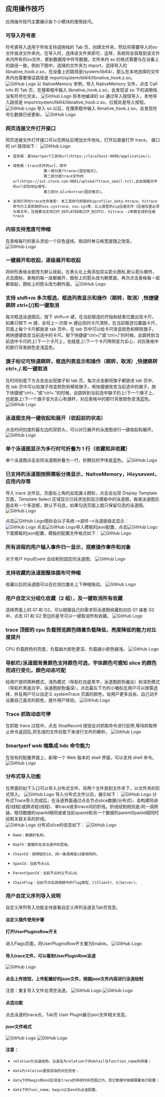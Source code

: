 ## 应用操作技巧

应用操作技巧主要展示各个小模块的使用技巧。

### 可导入符号表

符号表导入适用于所有支持调用栈的 Tab 页，创建文件夹，然后将需要导入的so文件放进文件夹内，在导入时，选择该文件夹即可，这样，系统将会获取到该文件夹内所有的so文件，更新数据库中符号数据。文件夹内 so 的格式需要与在设备上的路径一致，例如下图中，选择的文件夹为 import，选择导入的 libnative_hook.z.so，在设备上的路径是/system/lib64/，那么在本地选择的文件夹内也需要保证路径是 import/system/lib64/libnative_hook.z.so。
![GitHub Logo](../../figures/OperationSkills/Operation_soimport_dir.jpg)
以 NativeMemory 举例，导入 NativeMemory 文件，点击 Call info 的 Tab 页，在搜索框中输入 libnative_hook.z.so，会发现该 so 下的调用栈没有符号化完全。
![GitHub Logo](../../figures/OperationSkills/Operation_soimport_nativehook.jpg)
将本地编译的 so 通过导入按钮导入，本地导入路径是 import/system/lib64/libnative_hook.z.so，红框处是导入按钮。
![GitHub Logo](../../figures/OperationSkills/Operation_soimport_local.jpg)
导入 so 以后，在搜索框中输入 libnative_hook.z.so，会发现符号化数据已经更新。
![GitHub Logo](../../figures/OperationSkills/Operation_soimport_new.jpg)

### 网页连接文件打开接口

网页连接文件打开接口可以在网址后增加文件地址，打开后直接打开 trace。
接口的 url 路径如下：
![GitHub Logo](../../figures/OperationSkills/Opertion_urltrace.jpg)

-     蓝色框：是Smartperf工具的url(https://localhost:9000/application/)。
-     绿色框：trace文件的url，其中
                    第一部分是?trace=(固定格式)。
                    第二部分是trace文件的url(https://iot.itocm.com:9001/upload/ftrace_small.txt),此处根据文件的url实际地址填写。
                    第三部分,&link=true(固定格式)。
-     支持打开的trace文件类型: 本工具命令抓取的hiprofiler_data.htrace、hitrace命令行工具抓取的xxx.systrace、xxx.sys等、以上类型的zip压缩文件（压缩包里必须为单文件，压缩算法支持ZIP_DEFLATED和ZIP_BZIP2）、hitrace -z参数生成的压缩trace

### 内容支持宽度可伸缩

在表格每行的表头添加一个灰色竖线，拖动时单元格宽度随之改变。
![GitHub Logo](../../figures/OperationSkills/Tabdrag.jpg)

### 一键展开和收起，逐级展开和收起

将树形表格全部改为默认收起，在表头左上角添加双尖箭头图标,默认箭头朝外，点击图标，表格的每一层都展开，图标上的箭头改为朝里面，再次点击表格每一层都收起，图标上的箭头改为朝外面。
![GitHub Logo](../../figures/OperationSkills/Taboneclick.jpg)

### 支持 shift+m 多次框选，框选列表显示和操作（跳转，取消）,快捷键跳转 ctrl+[/]和一键取消

每次框选泳道图后，按下 shift+m 键，在当前框选的开始和结束位置出现卡尺，如果只按下 m 键，会将上一次按 m 键出现的卡尺清除，在当前框选位置画卡尺，页面上每个卡尺都放进 tab 页中，在 tab 页中可以给卡尺改变颜色和移除旗子。用快捷键改变当前选中的卡尺。按下快捷键“ctrl+[”或“ctrl+]”的时候，会跳转到当前选中卡尺的上\下一个卡尺上，也就是上\下一个卡尺两侧变为实心，对应表格中的那行背景颜色变浅蓝色。

### 旗子标记可快速跳转，框选列表显示和操作（跳转，取消）,快捷跳转 ctrl+,/.和一键取消

在时间刻度下方点击会出现旗子和 tab 页，每次点击都将旗子都放进 tab 页中，在 tab 页中可以给旗子改变颜色和移除旗子。用快捷键改变当前选中的旗子。按下快捷键“ctrl+，”或“ctrl+.”的时候，会跳转到当前选中旗子的上\下一个旗子上，也就是上\下一个旗子变为实心有旗杆，对应表格中的那行背景颜色变浅蓝色。
![GitHub Logo](../../figures/OperationSkills/rowskillflag.jpg)

### 泳道图支持一键收起和展开（收起前的状态）

点击时间刻度的最左边的双箭头，可以对已展开的泳道图进行一键收起和展开。
![GitHub Logo](../../figures/OperationSkills/rowskilon.jpg)

### 单个泳道图显示为多行时可折叠为 1 行（收藏和非收藏）

单个泳道图点击会将泳道图折叠为一行，折腾后的字体是蓝色。
![GitHub Logo](../../figures/OperationSkills/Tabskillfold.jpg)

### 已支持的泳道图按照模板分类显示，NaitveMemory，Hisysevent，应用内存等

导入 trace 文件后，页面右上角的出现漏斗图标，点击会出现 Display Template 页面，Template Select 区域显示已经添加到显示模板中的泳道图，每类泳道图后面会有一个多选框，默认不勾选，如果勾选页面上就只保留勾选的泳道图。
![GitHub Logo](../../figures/OperationSkills/Tabskilltemple.jpg)

点击![GitHub Logo](../../figures/OperationSkills/Tabskilltempleshow.jpg)图标会以子系统-->部件-->泳道层级去显示：
![GitHub Logo](../../figures/OperationSkills/Tabskillsubsystem.jpg)
点击![GitHub Logo](../../figures/OperationSkills/subsystemupload.jpg)导入模板的json配置，点击![GitHub Logo](../../figures/OperationSkills/subsystemdownload.jpg)下载模板的json配置，模板的配置文件格式如下：
![GitHub Logo](../../figures/OperationSkills/subsystemsconfig.jpg)

### 所有进程的用户输入事件归一显示，观察操作事件和对象

对于用户 InputEvent 会绘制到固定的泳道图。
![GitHub Logo](../../figures/OperationSkills/rowskillinput.jpg)

### 支持收藏的泳道图整体画布可伸缩

收藏以后的泳道图可以在红线位置处上下伸缩拖动。
![GitHub Logo](../../figures/OperationSkills/collectskilldrag.jpg)

### 用户自定义分组化收藏（2 组），及一键取消所有收藏

选择界面上的 G1 和 G2，可以根据自己的需求将泳道图收藏到对应 G1 或者 G2 中，点击 G1 和 G2 旁边的星号可以一键取消所有收藏。
![GitHub Logo](../../figures/OperationSkills/collectskillg.jpg)

### trace 顶部的 cpu 负载预览颜色随着负载降低，亮度降低的能力对比度提升

CPU 负载颜色的亮度，负载越大颜色更深，负载越小颜色越浅。
![GitHub Logo](../../figures/OperationSkills/colorcontrast.jpg)

### 导航栏/泳道图背景颜色支持颜色可选，字体颜色可感知 slice 的颜色而进行变化，颜色动态可配

给用户提供两种模式，浅色模式（导航栏白底黑字，泳道图颜色偏淡）和深色模式（导航栏黑底白字，泳道图颜色偏深），点击最左下方的小桶标志用户可以按需选择，并且用户可以自定义 systemTrace 页面的颜色，给用户更多自由，自己动手设置自己喜欢的颜色，提升用户体验。
![GitHub Logo](../../figures/OperationSkills/colorchoose.jpg)

### Trace 抓取动态可停

在抓取 trace 过程中，点击 StopRecord 按钮会对抓取命令进行启停,等待抓取停止命令返回后,将生成的文件拉取下来进行文件的解析。
![GitHub Logo](../../figures/OperationSkills/tracestop.jpg)

### Smartperf web 端集成 hdc 命令能力

在现有的配置界面上，新增一个 Web 版本的 shell 界面，可以支持 shell 命令。
![GitHub Logo](../../figures/OperationSkills/shellconfig.jpg)

### 分布式导入功能

在界面的如下入口可以导入分布式文件，将两个文件放到文件夹下，以文件夹的形式导入。
![GitHub Logo](../../figures/OperationSkills/disimport.jpg)
导入分布式文件以后，展示如下：
![GitHub Logo](../../figures/OperationSkills/distributetrace.jpg)
分布式Trace导入完成后，在泳道界面通过点击节点slice数据(分布式)，会构建同进程(线程)或跨进程(线程)、单trace或多trace间的折线。折线绘制规则是:同一调用链，相邻数据的spanId相同或者当前spanId和另一个数据的parentSpanId相同时绘制关联关系的折线。<br>
![GitHub Logo](../../figures/OperationSkills/distributeline.jpg)
分布式slice的信息如下：
![GitHub Logo](../../figures/OperationSkills/distributetab.jpg)
-     Name：数据的名称。
-     Depth：数据的在该泳道中的层级。
-     ChainId：调用链的id, 同一条调用链id是相同的。
-     SpanId：当前节点id。
-     ParentSpanId：当前节点的父节点id。
-     ChainFlag：当前节点在调用链中的flag类型，C(Client)、S(Server)。

### 用户自定义序列导入说明

自定义序列导入功能支持查看自定义序列泳道及Tab页信息。

#### 自定义插件使用步骤
#### 打开UserPluginsRow开关
进入Flags页面，将UserPluginsRow开关置为Enable。
![GitHub Logo](../../figures/OperationSkills/userpluginsrowFlag.JPG)

#### 导入trace文件，可以看到UserPluginRow泳道
![GitHub Logo](../../figures/OperationSkills/uerspluginrow.jpg)
#### 点击上传按钮，上传配置好的json文件，根据json文件内容进行泳道绘制
注意：重复导入文件会清空泳道。
![GitHub Logo](../../figures/OperationSkills/Importjsonbutton.jpg)
![GitHub Logo](../../figures/OperationSkills/afterimportjson.jpg)

#### 点选功能
点击泳道的trace点，Tab页 User Plugin展示json文件相关信息。
#### json文件格式
![GitHub Logo](../../figures/OperationSkills/jsondata.jpg)
![GitHub Logo](../../figures/OperationSkills/jsonrelation.jpg)
#### 注意：
-     relation为泳道结构，泳道名为relation下的detail与function_name的拼接；
-     data为relation里各层级的对应信息；
-     data下的begin和end应该在trace的持续时间范围之内，其它数据可根据需要自行配置；
-     data下的func_name、begin以及end为必选配置。